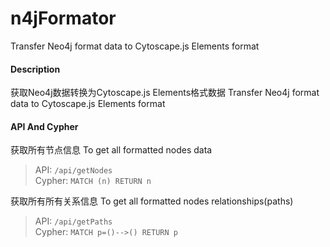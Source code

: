 # n4jFormator
Transfer Neo4j format data to   Cytoscape.js Elements format


#### Description
 
 获取Neo4j数据转换为Cytoscape.js Elements格式数据
 Transfer Neo4j format data to   Cytoscape.js Elements format

#### API And Cypher
获取所有节点信息 
To get all formatted nodes data 

> API:    `/api/getNodes` <br>
> Cypher:  `MATCH (n) RETURN n`

获取所有所有关系信息
To get all formatted nodes relationships(paths) 
> API:  `/api/getPaths` <br>
> Cypher:  `MATCH p=()-->() RETURN p`
 
